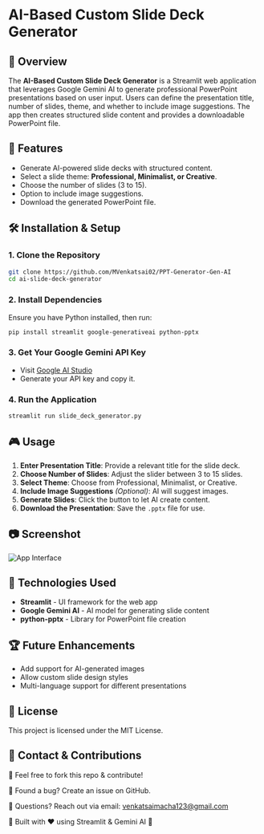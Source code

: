 # AI-Based Custom Slide Deck Generator

## 📌 Overview
The **AI-Based Custom Slide Deck Generator** is a Streamlit web application that leverages Google Gemini AI to generate professional PowerPoint presentations based on user input. Users can define the presentation title, number of slides, theme, and whether to include image suggestions. The app then creates structured slide content and provides a downloadable PowerPoint file.

## 🚀 Features
- Generate AI-powered slide decks with structured content.
- Select a slide theme: **Professional, Minimalist, or Creative**.
- Choose the number of slides (3 to 15).
- Option to include image suggestions.
- Download the generated PowerPoint file.

## 🛠️ Installation & Setup
### 1. Clone the Repository
```sh
git clone https://github.com/MVenkatsai02/PPT-Generator-Gen-AI
cd ai-slide-deck-generator
```

### 2. Install Dependencies
Ensure you have Python installed, then run:
```sh
pip install streamlit google-generativeai python-pptx
```

### 3. Get Your Google Gemini API Key
- Visit [Google AI Studio](https://aistudio.google.com/app/apikey)
- Generate your API key and copy it.

### 4. Run the Application
```sh
streamlit run slide_deck_generator.py
```

## 🎮 Usage
1. **Enter Presentation Title**: Provide a relevant title for the slide deck.
2. **Choose Number of Slides**: Adjust the slider between 3 to 15 slides.
3. **Select Theme**: Choose from Professional, Minimalist, or Creative.
4. **Include Image Suggestions** *(Optional)*: AI will suggest images.
5. **Generate Slides**: Click the button to let AI create content.
6. **Download the Presentation**: Save the `.pptx` file for use.

## 📷 Screenshot
![App Interface](https://via.placeholder.com/800x400?text=Screenshot+of+the+App)

## 🔧 Technologies Used
- **Streamlit** - UI framework for the web app
- **Google Gemini AI** - AI model for generating slide content
- **python-pptx** - Library for PowerPoint file creation

## 🏆 Future Enhancements
- Add support for AI-generated images
- Allow custom slide design styles
- Multi-language support for different presentations

## 📜 License
This project is licensed under the MIT License.

## 📩 Contact & Contributions

🔹 Feel free to fork this repo & contribute!

🔹 Found a bug? Create an issue on GitHub.

🔹 Questions? Reach out via email: venkatsaimacha123@gmail.com

🚀 Built with ❤️ using Streamlit & Gemini AI 🚀

